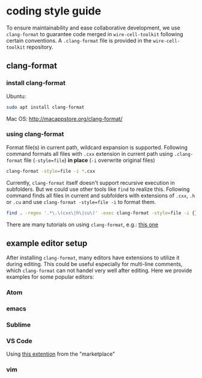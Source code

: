 # coding style guide

To ensure maintainability and ease collaborative development,
we use `clang-format` to guarantee code merged in `wire-cell-toolkit` following certain conventions.
A `.clang-format` file is provided in the `wire-cell-toolkit` repository.


## clang-format

### install clang-format

Ubuntu:
```bash
sudo apt install clang-format
```

Mac OS:
http://macappstore.org/clang-format/

### using clang-format

Format file(s) in current path, wildcard expansion is supported.
Following command formats all files with `.cxx` extension
in current path using `.clang-format` file (`-style=file`)
**in place** (`-i` overwrite original files)
```bash
clang-format -style=file -i *.cxx
```

Currently, `clang-format` itself doesn't support recursive execution in subfolders.
But we could use other tools like `find` to realize this.
Following command finds all files in current and subfolders with extensions of
`.cxx`, `.h` or `.cu` and use `clang-format -style=file -i` to format them.

```bash
find . -regex '.*\.\(cxx\|h\|cu\)' -exec clang-format -style=file -i {} \;
```

There are many tutorials on using `clang-format`, e.g.:
[this one](https://leimao.github.io/blog/Clang-Format-Quick-Tutorial/)




## example editor setup

After installing `clang-format`, many editors have extensions to utilize it during editing.
This could be useful especially for multi-line comments, which `clang-format` can not handel very well after editing.
Here we provide examples for some popular editors:

### Atom

### emacs

### Sublime

### VS Code
Using [this extention](https://marketplace.visualstudio.com/items?itemName=xaver.clang-format) from the "marketplace"

### vim
